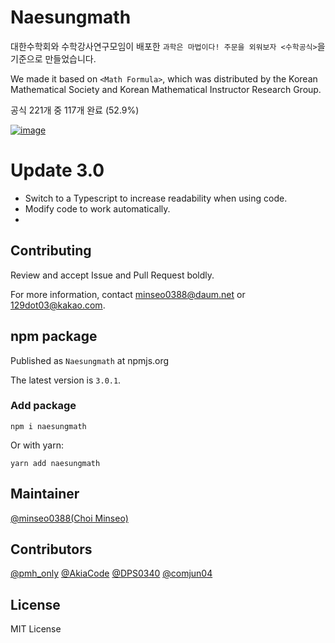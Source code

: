 # Naesungmath

대한수학회와 수학강사연구모임이 배포한 `과학은 마법이다! 주문을 외워보자 <수학공식>`을 기준으로 만들었습니다.

We made it based on `<Math Formula>`, which was distributed by the Korean Mathematical Society and Korean Mathematical Instructor Research Group.

공식 221개 중 117개 완료 (52.9%)

[![image](https://nodei.co/npm/naesungmath.png?downloads=true&stars=true)](https://nodei.co/npm/naesungmath/)

# Update 3.0
- Switch to a Typescript to increase readability when using code.
- Modify code to work automatically.
- 

## Contributing

Review and accept Issue and Pull Request boldly.

For more information, contact minseo0388@daum.net or 129dot03@kakao.com.

## npm package

Published as `Naesungmath` at npmjs.org

The latest version is `3.0.1`.

### Add package

`npm i naesungmath`

Or with yarn:

`yarn add naesungmath`

## Maintainer

[@minseo0388(Choi Minseo)](https://github.com/minseo0388)

## Contributors

[@pmh_only](https://github.com/pmh-only) [@AkiaCode](https://github.com/akiacode) [@DPS0340](https://github.com/dps0340) [@comjun04](https://github.com/comjun04)

## License

MIT License

